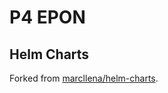 # P4 EPON

## Helm Charts

Forked from [marcllena/helm-charts](https://github.com/marcllena/helm-charts).
